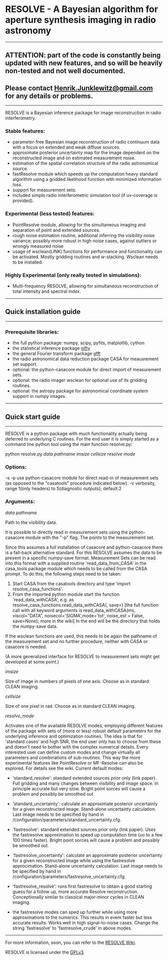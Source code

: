 # RESOLVE - A Bayesian algorithm for aperture synthesis imaging in radio astronomy

-------------------------------------------------------------------------------------------------------------------------------
## ATTENTION: part of the code is constantly being updated with new features, and so will be heavily non-tested and not well documented. 
## Please contact Henrik.Junklewitz@gmail.com for any details or problems. 
-------------------------------------------------------------------------------------------------------------------------------

RESOLVE is a Bayesian inference package for image reconstruction in radio interferometry.

### Stable features:

- parameter-free Bayesian image reconstruction of radio continuum data with a focus on extended and weak diffuse sources.
- approximate posterior uncertainty map for the image dependent on the reconstructed image and on estimated measurement noise.
- estimation of the spatial correlation structure of the radio astronomical source.
- fastResolve module which speeds up the computation heavy standard algorithm using a gridded likelihood function with minimized information loss.
- support for measurement sets.
- included simple radio interferometric simulation tool (if uv-coverage is provided).

### Experimental (less tested) features:

- PointResolve module, allowing for the simultaneous imaging and separation of point and extended sources. 
- rough noise estimation routine, additional inferring the visibility noise variance; 
possibly more robust in high noise cases, against outliers or wrongly measured noise
- usage of wsclean(LINK) functions for performance and functionality can be activated. Mostly gridding routines and w-stacking. Wsclean needs to be installed.

### Highly Experimental (only really tested in simulations):

- Multi-frequency RESOLVE, allowing for simultaneous reconstruction of total intensity and spectral index.

--------------------------------------------------------------------------------------------------------------------------------
## Quick installation guide
--------------------------------------------------------------------------------------------------------------------------------

### Prerequisite libraries:
- the full python package: numpy, scipy, pyfits, matplotlib, cython
- the statistical inference package [nifty](https://github.com/information-field-theory/nifty)
- the general Fourier transform package [gfft](https://github.com/mrbell/nifty)
- the radio astronomical data reduction package CASA for meausrement set support.
- optional: the python-casacore module for direct import of measurement sets. 
- optional: the radio imager wsclean for optional use of its gridding routines.
- optional: the astropy package for astronomical coordinate system support in numpy images. 

--------------------------------------------------------------------------------------------------------------------------------
## Quick start guide
--------------------------------------------------------------------------------------------------------------------------------

RESOLVE is a python package with much functionality actually being deferred to underlying C routines. For the end user it is 
simply started as a command line python tool using the main function resolve.py:

python resolve.py *data pathname imsize cellsize resolve mode*

### Options:

-s <custom save directory suffix>
-p use python-casacore module for direct read-in of measurement sets (as opposed to the "casatools" procedure indicated below).
-v verbosity, range 1(only headers) to 5(diagnostic outputs); default:2

### Arguments:

*data pathname* 

Path to the visibility data.

It is possible to directly read in measurement sets using the python-casacore module with the "-p" flag. The <data pathname> points to	   the measurememt set.

Since this assumes a full installation of casacore and python-casacore there is a fall-back alternative standard. For this RESOLVE assumes the data to be present in a specific numpy-save format. Measurement Sets can be read into this format with a supplied routine 'read_data_from_CASA' in the casa_tools package module which needs to be called from the CASA prompt. To do this, the following steps need to be taken:
1) Start CASA from the casatools directory and type 'import resolve_casa_functions'.
2) From the imported python module start the function 'read_data_withCASA',
e.g. as resolve_casa_functions.read_data_withCASA(<ms-filename>, save=<data directory where to read the RESOLVE-numpy format to>)
[the full function call with all keyword arguments is
read_data_withCASA(ms, viscol="DATA", noisecol='SIGMA',mode='tot', noise_est = False, save=None); more in the wiki]
In the end <data pathname> will be the directory that holds the numpy-save data.

If the wsclean functions are used, this needs to be again the pathname of the measurement set and no further procedure, neither with CASA or casacore is needed.

(A more generalized interface for RESOLVE to measurement sets might get developed at some point.)

*imsize* 

Size of image in numbers of pixels of one axis. Choose as in standard CLEAN imaging.

*cellsize* 

Size of one pixel in rad. Choose as in standard CLEAN imaging.

*resolve_mode* 

Activates one of the available RESOLVE modes, employing different features of the package with sets of 
(more or less) robust default parameters for the underlying inference and optimization routines. The idea is that for
'standard cases' and high SNR, the end user only has to choose from these and doesn't need to bother with the complex
numerical details. Every interested user can define custom modes and change virtually all parameters and combinations 
of sub-routines. This way the more experimental features like PointResolve or MF-Resolve can also be explored.
For details see the wiki. 
Current default modes:

- 'standard_resolve': standard extended sources prior only (link paper). Full gridding and many changes between
 visibility and image space. In principle accurate but very slow. Bright point sorces will cause a problem and
 possibly be smoothed out
 
- 'standard_uncertainty': calculate an approximate posterior uncertainty for a given reconstructed image. 
Stand-alone uncertainty calculation. Last image needs to be specified by hand in 
/configuration/parameters/standard_uncertainty.cfg.

- 'fastresolve': standard extended sources prior only (link paper). Uses the fastresolve approximation to speed up
computation time (uo to a few 100 times faster). Bright point sorces will cause a problem and
 possibly be smoothed out.
 
- 'fastresolve_uncertainty': calculate an approximate posterior uncertainty for a given reconstructed image while using
the fastresolve approcimation. Stand-alone uncertainty calculation. Last image needs to be specified by hand in 
/configuration/parameters/fastresolve_uncertainty.cfg.

- 'fastresolve_resolve': runs first fastresolve to obtain a good starting guess for a follow up, more accurate Resolve 
reconstruction. Conceptionally similar to classical major-minor cycles in CLEAN imaging.

- the fastresolve modes can sped up further while using more approximations to the numerics. This results in evem faster
but less accurate results. Works well in high signal-to-noise cases. Change the string 'fastresolve' to 'fastresolve_crude' 
in above modes.

----------------------------------------------------------------------------------------------------------------------------

For more information, soon, you can refer to the [RESOLVE Wiki](https://github.com/henrikju/resolve/wiki).

RESOLVE is licensed under the [GPLv3](http://www.gnu.org/licenses/gpl.html).














